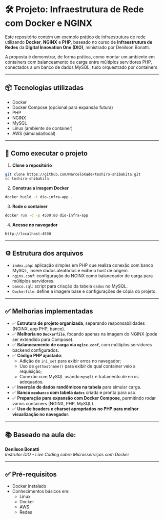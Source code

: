 # 🛠️ Projeto: Infraestrutura de Rede com Docker e NGINX

Este repositório contém um exemplo prático de infraestrutura de rede utilizando **Docker**, **NGINX** e **PHP**, baseado no curso de **Infraestrutura de Redes** da **Digital Innovation One (DIO)**, ministrado por Denilson Bonatti.

A proposta é demonstrar, de forma prática, como montar um ambiente em containers com balanceamento de carga entre múltiplos servidores PHP, conectados a um banco de dados MySQL, tudo orquestrado por containers.

---

## 📦 Tecnologias utilizadas

- Docker
- Docker Compose (opcional para expansão futura)
- PHP
- NGINX
- MySQL
- Linux (ambiente de container)
- AWS (simulada/local)

---

## 🚀 Como executar o projeto

1. **Clone o repositório**

```bash
git clone https://github.com/MarceloKade/toshiro-shibakita.git
cd toshiro-shibakita
```

2. **Construa a imagem Docker**

```bash
docker build -t dio-infra-app .
```

3. **Rode o container**

```bash
docker run -d -p 4500:80 dio-infra-app
```

4. **Acesse no navegador**

```
http://localhost:4500
```

---

## ⚙️ Estrutura dos arquivos

- `index.php`: aplicação simples em PHP que realiza conexão com banco MySQL, insere dados aleatórios e exibe o host de origem.
- `nginx.conf`: configuração do NGINX como balanceador de carga para múltiplos servidores.
- `banco.sql`: script para criação da tabela `dados` no MySQL.
- `Dockerfile`: define a imagem base e configurações de cópia do projeto.

---

## ✅ Melhorias implementadas

- ✅ **Estrutura de projeto organizada**, separando responsabilidades (NGINX, app PHP, banco).
- ✅ **Melhoria no `Dockerfile`**, focando apenas na imagem do NGINX (pode ser extendido para Compose).
- ✅ **Balanceamento de carga via `nginx.conf`**, com múltiplos servidores backend configurados.
- ✅ **Código PHP ajustado**:
  - Adição de `ini_set` para exibir erros no navegador;
  - Uso de `gethostname()` para exibir de qual container veio a requisição;
  - Conexão com MySQL usando `mysqli` e tratamento de erros adequados.
- ✅ **Inserção de dados randômicos na tabela** para simular carga.
- ✅ **Banco `meubanco` com tabela `dados`** criada e pronta para uso.
- ✅ **Preparação para expansão com Docker Compose**, permitindo rodar vários containers (NGINX, PHP, MySQL).
- ✅ **Uso de headers e charset apropriados no PHP para melhor visualização no navegador**.

---

## 📚 Baseado na aula de:

**Denilson Bonatti**  
_Instrutor DIO - Live Coding sobre Microsserviços com Docker_

---

## ✅ Pré-requisitos

- Docker instalado
- Conhecimentos básicos em:
  - Linux
  - Docker
  - AWS
  - Redes

